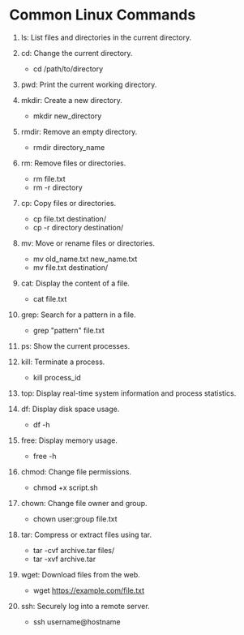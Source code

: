 # Common Linux Commands

1. ls: List files and directories in the current directory.

2. cd: Change the current directory.
	- cd /path/to/directory
	
3. pwd: Print the current working directory.

4. mkdir: Create a new directory.
	- mkdir new_directory	

5. rmdir: Remove an empty directory.
	- rmdir directory_name

6. rm: Remove files or directories.
	- rm file.txt
	- rm -r directory

7. cp: Copy files or directories.
	- cp file.txt destination/
	- cp -r directory destination/

8. mv: Move or rename files or directories.
	- mv old_name.txt new_name.txt
	- mv file.txt destination/

9. cat: Display the content of a file.
	- cat file.txt

10. grep: Search for a pattern in a file.
	- grep "pattern" file.txt

11. ps: Show the current processes.

12. kill: Terminate a process.
	- kill process_id

13. top: Display real-time system information and process statistics.

14. df: Display disk space usage.
	- df -h

15. free: Display memory usage.
	- free -h

16. chmod: Change file permissions.
	- chmod +x script.sh

17. chown: Change file owner and group.
	- chown user:group file.txt

18. tar: Compress or extract files using tar.
	- tar -cvf archive.tar files/
	- tar -xvf archive.tar

19. wget: Download files from the web.
	- wget https://example.com/file.txt

20. ssh: Securely log into a remote server.
	- ssh username@hostname
